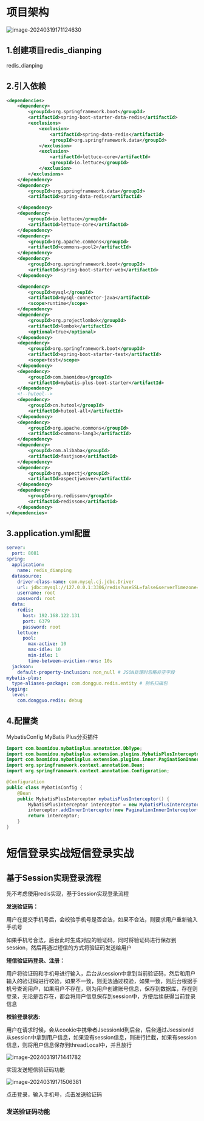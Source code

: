 # 项目架构

![image-20240319171124630](https://gitee.com/dongguo4812_admin/image/raw/master/image/202403191712307.png)

## 1.创建项目redis_dianping

redis_dianping



## 2.引入依赖

```xml
<dependencies>
    <dependency>
        <groupId>org.springframework.boot</groupId>
        <artifactId>spring-boot-starter-data-redis</artifactId>
        <exclusions>
            <exclusion>
                <artifactId>spring-data-redis</artifactId>
                <groupId>org.springframework.data</groupId>
            </exclusion>
            <exclusion>
                <artifactId>lettuce-core</artifactId>
                <groupId>io.lettuce</groupId>
            </exclusion>
        </exclusions>
    </dependency>
    <dependency>
        <groupId>org.springframework.data</groupId>
        <artifactId>spring-data-redis</artifactId>

    </dependency>
    <dependency>
        <groupId>io.lettuce</groupId>
        <artifactId>lettuce-core</artifactId>
    </dependency>
    <dependency>
        <groupId>org.apache.commons</groupId>
        <artifactId>commons-pool2</artifactId>
    </dependency>
    <dependency>
        <groupId>org.springframework.boot</groupId>
        <artifactId>spring-boot-starter-web</artifactId>
    </dependency>

    <dependency>
        <groupId>mysql</groupId>
        <artifactId>mysql-connector-java</artifactId>
        <scope>runtime</scope>
    </dependency>
    <dependency>
        <groupId>org.projectlombok</groupId>
        <artifactId>lombok</artifactId>
        <optional>true</optional>
    </dependency>
    <dependency>
        <groupId>org.springframework.boot</groupId>
        <artifactId>spring-boot-starter-test</artifactId>
        <scope>test</scope>
    </dependency>
    <dependency>
        <groupId>com.baomidou</groupId>
        <artifactId>mybatis-plus-boot-starter</artifactId>
    </dependency>
    <!--hutool-->
    <dependency>
        <groupId>cn.hutool</groupId>
        <artifactId>hutool-all</artifactId>
    </dependency>
    <dependency>
        <groupId>org.apache.commons</groupId>
        <artifactId>commons-lang3</artifactId>
    </dependency>
    <dependency>
        <groupId>com.alibaba</groupId>
        <artifactId>fastjson</artifactId>
    </dependency>
    <dependency>
        <groupId>org.aspectj</groupId>
        <artifactId>aspectjweaver</artifactId>
    </dependency>
    <dependency>
        <groupId>org.redisson</groupId>
        <artifactId>redisson</artifactId>
    </dependency>
</dependencies>
```



## 3.application.yml配置

```yaml
server:
  port: 8081
spring:
  application:
    name: redis_dianping
  datasource:
    driver-class-name: com.mysql.cj.jdbc.Driver
    url: jdbc:mysql://127.0.0.1:3306/redis?useSSL=false&serverTimezone=UTC
    username: root
    password: root
  data:
    redis:
      host: 192.168.122.131
      port: 6379
      password: root
    lettuce:
      pool:
        max-active: 10
        max-idle: 10
        min-idle: 1
        time-between-eviction-runs: 10s
  jackson:
    default-property-inclusion: non_null # JSON处理时忽略非空字段
mybatis-plus:
  type-aliases-package: com.dongguo.redis.entity # 别名扫描包
logging:
  level:
    com.dongguo.redis: debug

```

## 4.配置类

MybatisConfig   MyBatis Plus分页插件

```java
import com.baomidou.mybatisplus.annotation.DbType;
import com.baomidou.mybatisplus.extension.plugins.MybatisPlusInterceptor;
import com.baomidou.mybatisplus.extension.plugins.inner.PaginationInnerInterceptor;
import org.springframework.context.annotation.Bean;
import org.springframework.context.annotation.Configuration;

@Configuration
public class MybatisConfig {
    @Bean
    public MybatisPlusInterceptor mybatisPlusInterceptor() {
        MybatisPlusInterceptor interceptor = new MybatisPlusInterceptor();
        interceptor.addInnerInterceptor(new PaginationInnerInterceptor(DbType.MYSQL));
        return interceptor;
    }
}

```

# 短信登录实战短信登录实战

## 基于Session实现登录流程

先不考虑使用redis实现，基于Session实现登录流程

**发送验证码：**

用户在提交手机号后，会校验手机号是否合法，如果不合法，则要求用户重新输入手机号

如果手机号合法，后台此时生成对应的验证码，同时将验证码进行保存到session，然后再通过短信的方式将验证码发送给用户

**短信验证码登录、注册：**

用户将验证码和手机号进行输入，后台从session中拿到当前验证码，然后和用户输入的验证码进行校验，如果不一致，则无法通过校验，如果一致，则后台根据手机号查询用户，如果用户不存在，则为用户创建账号信息，保存到数据库，存在则登录，无论是否存在，都会将用户信息保存到session中，方便后续获得当前登录信息

**校验登录状态:**

用户在请求时候，会从cookie中携带者JsessionId到后台，后台通过JsessionId从session中拿到用户信息，如果没有session信息，则进行拦截，如果有session信息，则将用户信息保存到threadLocal中，并且放行



![image-20240319171441782](https://gitee.com/dongguo4812_admin/image/raw/master/image/202403191714868.png)

实现发送短信验证码功能

![image-20240319171506381](https://gitee.com/dongguo4812_admin/image/raw/master/image/202403191715065.png)

点击登录，输入手机号，点击发送验证码

### 发送验证码功能


